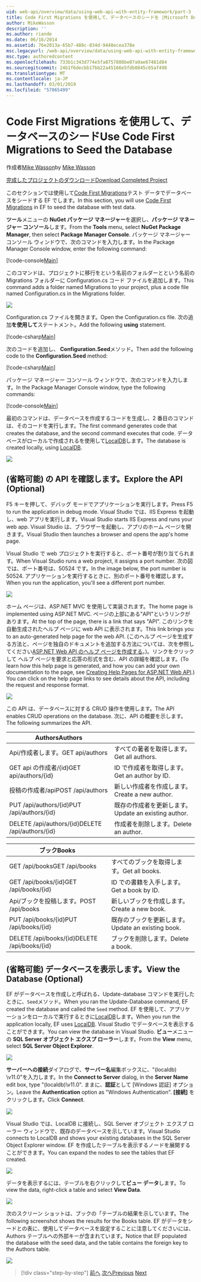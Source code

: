 ```yaml
---
uid: web-api/overview/data/using-web-api-with-entity-framework/part-3
title: Code First Migrations を使用して、データベースのシードを |Microsoft Docs
author: MikeWasson
description: ''
ms.author: riande
ms.date: 06/16/2014
ms.assetid: 76e2013a-65b7-488c-834d-9448ecea378e
msc.legacyurl: /web-api/overview/data/using-web-api-with-entity-framework/part-3
msc.type: authoredcontent
ms.openlocfilehash: 733b1c343d774e5fa8757808be07a9ae67481d84
ms.sourcegitcommit: 24b1f6decbb17bb22a45166e5fdb0845c65af498
ms.translationtype: MT
ms.contentlocale: ja-JP
ms.lasthandoff: 03/01/2019
ms.locfileid: "57065499"
---
```

<a name="use-code-first-migrations-to-seed-the-database"></a><span data-ttu-id="5e614-102">Code First Migrations を使用して、データベースのシード</span><span class="sxs-lookup"><span data-stu-id="5e614-102">Use Code First Migrations to Seed the Database</span></span>
====================
<span data-ttu-id="5e614-103">作成者[Mike Wasson](https://github.com/MikeWasson)</span><span class="sxs-lookup"><span data-stu-id="5e614-103">by [Mike Wasson](https://github.com/MikeWasson)</span></span>

[<span data-ttu-id="5e614-104">完成したプロジェクトのダウンロード</span><span class="sxs-lookup"><span data-stu-id="5e614-104">Download Completed Project</span></span>](https://github.com/MikeWasson/BookService)

<span data-ttu-id="5e614-105">このセクションでは使用して[Code First Migrations](https://msdn.microsoft.com/data/jj591621)テスト データでデータベースをシードする EF でします。</span><span class="sxs-lookup"><span data-stu-id="5e614-105">In this section, you will use [Code First Migrations](https://msdn.microsoft.com/data/jj591621) in EF to seed the database with test data.</span></span>

<span data-ttu-id="5e614-106">**ツール**メニューの  **NuGet パッケージ マネージャー**を選択し、**パッケージ マネージャー コンソール**します。</span><span class="sxs-lookup"><span data-stu-id="5e614-106">From the **Tools** menu, select **NuGet Package Manager**, then select **Package Manager Console**.</span></span> <span data-ttu-id="5e614-107">パッケージ マネージャー コンソール ウィンドウで、次のコマンドを入力します。</span><span class="sxs-lookup"><span data-stu-id="5e614-107">In the Package Manager Console window, enter the following command:</span></span>

[!code-console[Main](part-3/samples/sample1.cmd)]

<span data-ttu-id="5e614-108">このコマンドは、プロジェクトに移行をという名前のフォルダーとという名前の Migrations フォルダーに Configuration.cs コード ファイルを追加します。</span><span class="sxs-lookup"><span data-stu-id="5e614-108">This command adds a folder named Migrations to your project, plus a code file named Configuration.cs in the Migrations folder.</span></span>

![](part-3/_static/image1.png)

<span data-ttu-id="5e614-109">Configuration.cs ファイルを開きます。</span><span class="sxs-lookup"><span data-stu-id="5e614-109">Open the Configuration.cs file.</span></span> <span data-ttu-id="5e614-110">次の追加**を使用して**ステートメント。</span><span class="sxs-lookup"><span data-stu-id="5e614-110">Add the following **using** statement.</span></span>

[!code-csharp[Main](part-3/samples/sample2.cs)]

<span data-ttu-id="5e614-111">次のコードを追加し、 **Configuration.Seed**メソッド。</span><span class="sxs-lookup"><span data-stu-id="5e614-111">Then add the following code to the **Configuration.Seed** method:</span></span>

[!code-csharp[Main](part-3/samples/sample3.cs)]

<span data-ttu-id="5e614-112">パッケージ マネージャー コンソール ウィンドウで、次のコマンドを入力します。</span><span class="sxs-lookup"><span data-stu-id="5e614-112">In the Package Manager Console window, type the following commands:</span></span>

[!code-console[Main](part-3/samples/sample4.cmd)]

<span data-ttu-id="5e614-113">最初のコマンドは、データベースを作成するコードを生成し、2 番目のコマンドは、そのコードを実行します。</span><span class="sxs-lookup"><span data-stu-id="5e614-113">The first command generates code that creates the database, and the second command executes that code.</span></span> <span data-ttu-id="5e614-114">データベースがローカルで作成されるを使用して[LocalDB](https://msdn.microsoft.com/library/hh510202.aspx)します。</span><span class="sxs-lookup"><span data-stu-id="5e614-114">The database is created locally, using [LocalDB](https://msdn.microsoft.com/library/hh510202.aspx).</span></span>

![](part-3/_static/image2.png)

## <a name="explore-the-api-optional"></a><span data-ttu-id="5e614-115">(省略可能) の API を確認します。</span><span class="sxs-lookup"><span data-stu-id="5e614-115">Explore the API (Optional)</span></span>

<span data-ttu-id="5e614-116">F5 キーを押して、デバッグ モードでアプリケーションを実行します。</span><span class="sxs-lookup"><span data-stu-id="5e614-116">Press F5 to run the application in debug mode.</span></span> <span data-ttu-id="5e614-117">Visual Studio では、IIS Express を起動し、web アプリを実行します。</span><span class="sxs-lookup"><span data-stu-id="5e614-117">Visual Studio starts IIS Express and runs your web app.</span></span> <span data-ttu-id="5e614-118">Visual Studio は、ブラウザーを起動し、アプリのホーム ページを開きます。</span><span class="sxs-lookup"><span data-stu-id="5e614-118">Visual Studio then launches a browser and opens the app's home page.</span></span>

<span data-ttu-id="5e614-119">Visual Studio で web プロジェクトを実行すると、ポート番号が割り当てられます。</span><span class="sxs-lookup"><span data-stu-id="5e614-119">When Visual Studio runs a web project, it assigns a port number.</span></span> <span data-ttu-id="5e614-120">次の図では、ポート番号は、50524 です。</span><span class="sxs-lookup"><span data-stu-id="5e614-120">In the image below, the port number is 50524.</span></span> <span data-ttu-id="5e614-121">アプリケーションを実行するときに、別のポート番号を確認します。</span><span class="sxs-lookup"><span data-stu-id="5e614-121">When you run the application, you'll see a different port number.</span></span>

![](part-3/_static/image3.png)

<span data-ttu-id="5e614-122">ホーム ページは、ASP.NET MVC を使用して実装されます。</span><span class="sxs-lookup"><span data-stu-id="5e614-122">The home page is implemented using ASP.NET MVC.</span></span> <span data-ttu-id="5e614-123">ページの上部にある"API"というリンクがあります。</span><span class="sxs-lookup"><span data-stu-id="5e614-123">At the top of the page, there is a link that says "API".</span></span> <span data-ttu-id="5e614-124">このリンクを自動生成されたヘルプ ページに web API に表示されます。</span><span class="sxs-lookup"><span data-stu-id="5e614-124">This link brings you to an auto-generated help page for the web API.</span></span> <span data-ttu-id="5e614-125">(このヘルプ ページを生成する方法と、ページを独自のドキュメントを追加する方法については、次を参照してください[ASP.NET Web API のヘルプ ページを作成する](../../getting-started-with-aspnet-web-api/creating-api-help-pages.md)。)。リンクをクリックして ヘルプ ページを要求と応答の形式を含む、API の詳細を確認します。</span><span class="sxs-lookup"><span data-stu-id="5e614-125">(To learn how this help page is generated, and how you can add your own documentation to the page, see [Creating Help Pages for ASP.NET Web API](../../getting-started-with-aspnet-web-api/creating-api-help-pages.md).) You can click on the help page links to see details about the API, including the request and response format.</span></span>

![](part-3/_static/image4.png)

<span data-ttu-id="5e614-126">この API は、データベースに対する CRUD 操作を使用します。</span><span class="sxs-lookup"><span data-stu-id="5e614-126">The API enables CRUD operations on the database.</span></span> <span data-ttu-id="5e614-127">次に、API の概要を示します。</span><span class="sxs-lookup"><span data-stu-id="5e614-127">The following summarizes the API.</span></span>

| <span data-ttu-id="5e614-128">Authors</span><span class="sxs-lookup"><span data-stu-id="5e614-128">Authors</span></span> |  |
| --- | -- |
| <span data-ttu-id="5e614-129">Api/作成者します。</span><span class="sxs-lookup"><span data-stu-id="5e614-129">GET api/authors</span></span> | <span data-ttu-id="5e614-130">すべての著者を取得します。</span><span class="sxs-lookup"><span data-stu-id="5e614-130">Get all authors.</span></span> |
| <span data-ttu-id="5e614-131">GET api の作成者/{id}</span><span class="sxs-lookup"><span data-stu-id="5e614-131">GET api/authors/{id}</span></span> | <span data-ttu-id="5e614-132">ID で作成者を取得します。</span><span class="sxs-lookup"><span data-stu-id="5e614-132">Get an author by ID.</span></span> |
| <span data-ttu-id="5e614-133">投稿の作成者/api</span><span class="sxs-lookup"><span data-stu-id="5e614-133">POST /api/authors</span></span> | <span data-ttu-id="5e614-134">新しい作成者を作成します。</span><span class="sxs-lookup"><span data-stu-id="5e614-134">Create a new author.</span></span> |
| <span data-ttu-id="5e614-135">PUT /api/authors/{id}</span><span class="sxs-lookup"><span data-stu-id="5e614-135">PUT /api/authors/{id}</span></span> | <span data-ttu-id="5e614-136">既存の作成者を更新します。</span><span class="sxs-lookup"><span data-stu-id="5e614-136">Update an existing author.</span></span> |
| <span data-ttu-id="5e614-137">DELETE /api/authors/{id}</span><span class="sxs-lookup"><span data-stu-id="5e614-137">DELETE /api/authors/{id}</span></span> | <span data-ttu-id="5e614-138">作成者を削除します。</span><span class="sxs-lookup"><span data-stu-id="5e614-138">Delete an author.</span></span> |

| <span data-ttu-id="5e614-139">ブック</span><span class="sxs-lookup"><span data-stu-id="5e614-139">Books</span></span> |  |
| --- | -- |
| <span data-ttu-id="5e614-140">GET /api/books</span><span class="sxs-lookup"><span data-stu-id="5e614-140">GET /api/books</span></span> | <span data-ttu-id="5e614-141">すべてのブックを取得します。</span><span class="sxs-lookup"><span data-stu-id="5e614-141">Get all books.</span></span> |
| <span data-ttu-id="5e614-142">GET /api/books/{id}</span><span class="sxs-lookup"><span data-stu-id="5e614-142">GET /api/books/{id}</span></span> | <span data-ttu-id="5e614-143">ID での書籍を入手します。</span><span class="sxs-lookup"><span data-stu-id="5e614-143">Get a book by ID.</span></span> |
| <span data-ttu-id="5e614-144">Api/ブックを投稿します。</span><span class="sxs-lookup"><span data-stu-id="5e614-144">POST /api/books</span></span> | <span data-ttu-id="5e614-145">新しいブックを作成します。</span><span class="sxs-lookup"><span data-stu-id="5e614-145">Create a new book.</span></span> |
| <span data-ttu-id="5e614-146">PUT /api/books/{id}</span><span class="sxs-lookup"><span data-stu-id="5e614-146">PUT /api/books/{id}</span></span> | <span data-ttu-id="5e614-147">既存のブックを更新します。</span><span class="sxs-lookup"><span data-stu-id="5e614-147">Update an existing book.</span></span> |
| <span data-ttu-id="5e614-148">DELETE /api/books/{id}</span><span class="sxs-lookup"><span data-stu-id="5e614-148">DELETE /api/books/{id}</span></span> | <span data-ttu-id="5e614-149">ブックを削除します。</span><span class="sxs-lookup"><span data-stu-id="5e614-149">Delete a book.</span></span> |

## <a name="view-the-database-optional"></a><span data-ttu-id="5e614-150">(省略可能) データベースを表示します。</span><span class="sxs-lookup"><span data-stu-id="5e614-150">View the Database (Optional)</span></span>

<span data-ttu-id="5e614-151">EF がデータベースを作成しと呼ばれる、Update-database コマンドを実行したときに、`Seed`メソッド。</span><span class="sxs-lookup"><span data-stu-id="5e614-151">When you ran the Update-Database command, EF created the database and called the `Seed` method.</span></span> <span data-ttu-id="5e614-152">EF を使用して、アプリケーションをローカルで実行するときに[LocalDB](https://blogs.msdn.com/b/sqlexpress/archive/2011/07/12/introducing-localdb-a-better-sql-express.aspx)します。</span><span class="sxs-lookup"><span data-stu-id="5e614-152">When you run the application locally, EF uses [LocalDB](https://blogs.msdn.com/b/sqlexpress/archive/2011/07/12/introducing-localdb-a-better-sql-express.aspx).</span></span> <span data-ttu-id="5e614-153">Visual Studio でデータベースを表示することができます。</span><span class="sxs-lookup"><span data-stu-id="5e614-153">You can view the database in Visual Studio.</span></span> <span data-ttu-id="5e614-154">**ビュー**メニューの  **SQL Server オブジェクト エクスプ ローラー**します。</span><span class="sxs-lookup"><span data-stu-id="5e614-154">From the **View** menu, select **SQL Server Object Explorer**.</span></span>

![](part-3/_static/image5.png)

<span data-ttu-id="5e614-155">**サーバーへの接続**ダイアログで、**サーバー名**編集ボックスに、"(localdb) \v11.0"を入力します。</span><span class="sxs-lookup"><span data-stu-id="5e614-155">In the **Connect to Server** dialog, in the **Server Name** edit box, type "(localdb)\v11.0".</span></span> <span data-ttu-id="5e614-156">ままに、**認証**として [Windows 認証] オプション。</span><span class="sxs-lookup"><span data-stu-id="5e614-156">Leave the **Authentication** option as "Windows Authentication".</span></span> <span data-ttu-id="5e614-157">**[接続]** をクリックします。</span><span class="sxs-lookup"><span data-stu-id="5e614-157">Click **Connect**.</span></span>

![](part-3/_static/image6.png)

<span data-ttu-id="5e614-158">Visual Studio では、LocalDB に接続し、SQL Server オブジェクト エクスプ ローラー ウィンドウで、既存のデータベースを示しています。</span><span class="sxs-lookup"><span data-stu-id="5e614-158">Visual Studio connects to LocalDB and shows your existing databases in the SQL Server Object Explorer window.</span></span> <span data-ttu-id="5e614-159">EF を作成したテーブルを表示するノードを展開することができます。</span><span class="sxs-lookup"><span data-stu-id="5e614-159">You can expand the nodes to see the tables that EF created.</span></span>

![](part-3/_static/image7.png)

<span data-ttu-id="5e614-160">データを表示するには、テーブルを右クリックして**ビュー データ**します。</span><span class="sxs-lookup"><span data-stu-id="5e614-160">To view the data, right-click a table and select **View Data**.</span></span>

![](part-3/_static/image8.png)

<span data-ttu-id="5e614-161">次のスクリーン ショットは、ブックの「テーブルの結果を示しています。</span><span class="sxs-lookup"><span data-stu-id="5e614-161">The following screenshot shows the results for the Books table.</span></span> <span data-ttu-id="5e614-162">EF がデータをシードとの表に、使用してデータベースを設定することに注意してくださいには、Authors テーブルへの外部キーが含まれています。</span><span class="sxs-lookup"><span data-stu-id="5e614-162">Notice that EF populated the database with the seed data, and the table contains the foreign key to the Authors table.</span></span>

![](part-3/_static/image9.png)

> [!div class="step-by-step"]
> <span data-ttu-id="5e614-163">[前へ](part-2.md)
> [次へ](part-4.md)</span><span class="sxs-lookup"><span data-stu-id="5e614-163">[Previous](part-2.md)
[Next](part-4.md)</span></span>
